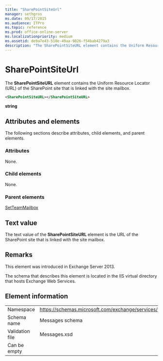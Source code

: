 ```yaml
---
title: "SharePointSiteUrl"
manager: sethgros
ms.date: 09/17/2015
ms.audience: ITPro
ms.topic: reference
ms.prod: office-online-server
ms.localizationpriority: medium
ms.assetid: de9a7e43-518e-49aa-9826-f54bab4279a3
description: "The SharePointSiteURL element contains the Uniform Resource Locator (URL) of the SharePoint site that is linked with the site mailbox."
---
```


# SharePointSiteUrl

The **SharePointSiteURL** element contains the Uniform Resource Locator (URL) of the SharePoint site that is linked with the site mailbox. 
  
```XML
<SharePointSiteURL></SharePointSiteURL>
```

**string**

## Attributes and elements

The following sections describe attributes, child elements, and parent elements.
  
### Attributes

None.
  
### Child elements

None.
  
### Parent elements

[SetTeamMailbox](setteammailbox.md)
  
## Text value

The text value of the **SharePointSiteURL** element is the URL of the SharePoint site that is linked with the site mailbox. 
  
## Remarks

This element was introduced in Exchange Server 2013.
  
The schema that describes this element is located in the IIS virtual directory that hosts Exchange Web Services.
  
## Element information

|||
|:-----|:-----|
|Namespace  <br/> |https://schemas.microsoft.com/exchange/services/2006/messages  <br/> |
|Schema name  <br/> |Messages schema  <br/> |
|Validation file  <br/> |Messages.xsd  <br/> |
|Can be empty  <br/> ||
   

